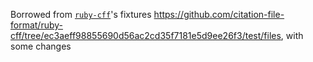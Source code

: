 Borrowed from [`ruby-cff`](https://github.com/citation-file-format/ruby-cff)'s fixtures https://github.com/citation-file-format/ruby-cff/tree/ec3aeff98855690d56ac2cd35f7181e5d9ee26f3/test/files, with some changes
